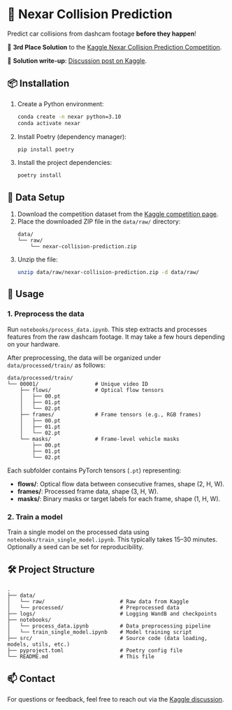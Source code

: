 # 🚗 Nexar Collision Prediction  
Predict car collisions from dashcam footage **before they happen**!

🥉 **3rd Place Solution** to the [Kaggle Nexar Collision Prediction Competition](https://www.kaggle.com/competitions/nexar-collision-prediction).

📄 **Solution write-up**: [Discussion post on Kaggle](https://www.kaggle.com/competitions/nexar-collision-prediction/discussion/578712).


## 📦 Installation

1. Create a Python environment:
   ```bash
   conda create -n nexar python=3.10
   conda activate nexar
   ```
2. Install Poetry (dependency manager):
   ```bash
   pip install poetry
   ```
3. Install the project dependencies:
   ```bash
   poetry install
   ```


## 📁 Data Setup

1. Download the competition dataset from the [Kaggle competition page](https://www.kaggle.com/competitions/nexar-collision-prediction/data).
2. Place the downloaded ZIP file in the `data/raw/` directory:
   ```
   data/
   └── raw/
       └── nexar-collision-prediction.zip
   ```
3. Unzip the file:
   ```bash
   unzip data/raw/nexar-collision-prediction.zip -d data/raw/
   ```


## 🚀 Usage

### 1. Preprocess the data

Run `notebooks/process_data.ipynb`. This step extracts and processes features from the raw dashcam footage. It may take a few hours depending on your hardware.

After preprocessing, the data will be organized under `data/processed/train/` as follows:

```
data/processed/train/
└── 00001/                  # Unique video ID
    ├── flows/              # Optical flow tensors
    │   ├── 00.pt
    │   ├── 01.pt
    │   └── 02.pt
    ├── frames/             # Frame tensors (e.g., RGB frames)
    │   ├── 00.pt
    │   ├── 01.pt
    │   └── 02.pt
    └── masks/              # Frame-level vehicle masks
        ├── 00.pt
        ├── 01.pt
        └── 02.pt
```

Each subfolder contains PyTorch tensors (`.pt`) representing:
- **flows/**: Optical flow data between consecutive frames, shape (2, H, W).
- **frames/**: Processed frame data, shape (3, H, W).
- **masks/**: Binary masks or target labels for each frame, shape (1, H, W).

### 2. Train a model

Train a single model on the processed data using `notebooks/train_single_model.ipynb`. This typically takes 15–30 minutes. Optionally a seed can be set for reproducibility.


## 🛠️ Project Structure

```
.
├── data/
│   └── raw/                        # Raw data from Kaggle
│   └── processed/                  # Preprocessed data
├── logs/                           # Logging WandB and checkpoints
├── notebooks/
│   └── process_data.ipynb          # Data preprocessing pipeline
│   └── train_single_model.ipynb    # Model training script
├── src/                            # Source code (data loading, models, utils, etc.)
├── pyproject.toml                  # Poetry config file
└── README.md                       # This file
```


## 📫 Contact

For questions or feedback, feel free to reach out via the [Kaggle discussion](https://www.kaggle.com/competitions/nexar-collision-prediction/discussion/578712).
